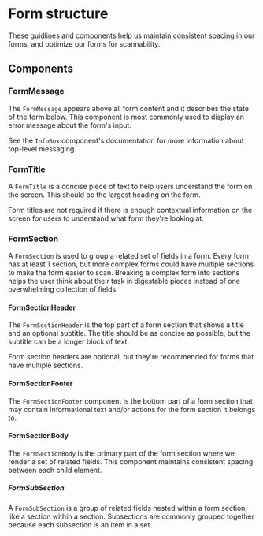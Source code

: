 # Form structure

These guidlines and components help us maintain consistent spacing in our forms, and optimize our forms for scannability.

## Components

### FormMessage

The `FormMessage` appears above all form content and it describes the state of the form below. This component is most commonly used to display an error message about the form's input.

See the `InfoBox` component's documentation for more information about top-level messaging.

### FormTitle

A `FormTitle` is a concise piece of text to help users understand the form on the screen. This should be the largest heading on the form.

Form titles are not required if there is enough contextual information on the screen for users to understand what form they're looking at.

### FormSection

A `FormSection` is used to group a related set of fields in a form. Every form has at least 1 section, but more complex forms could have multiple sections to make the form easier to scan. Breaking a complex form into sections helps the user think about their task in digestable pieces instead of one overwhelming collection of fields.

#### FormSectionHeader

The `FormSectionHeader` is the top part of a form section that shows a title and an optional subtitle. The title should be as concise as possible, but the subtitle can be a longer block of text.

Form section headers are optional, but they're recommended for forms that have multiple sections.

#### FormSectionFooter

The `FormSectionFooter` component is the bottom part of a form section that may contain informational text and/or actions for the form section it belongs to.

#### FormSectionBody

The `FormSectionBody` is the primary part of the form section where we render a set of related fields. This component maintains consistent spacing between each child element.

##### FormSubSection

A `FormSubSection` is a group of related fields nested within a form section; like a section within a section. Subsections are commonly grouped together because each subsection is an item in a set.
